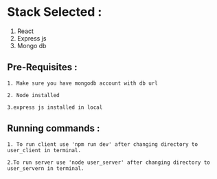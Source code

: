 # Stack Selected :
   1. React
   2. Express js
   3. Mongo db

## Pre-Requisites :
    1. Make sure you have mongodb account with db url

    2. Node installed

    3.express js installed in local

## Running commands :
    1. To run client use 'npm run dev' after changing directory to user_client in terminal.

    2.To run server use 'node user_server' after changing directory to user_servern in terminal.

